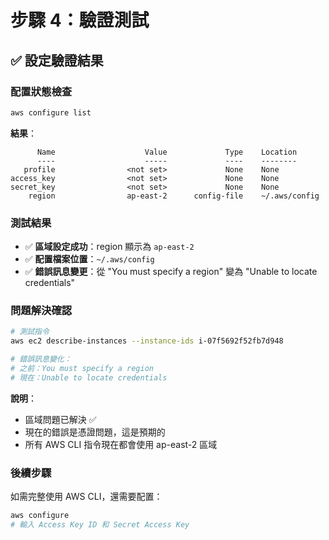# 步驟 4：驗證測試

## ✅ 設定驗證結果

### 配置狀態檢查
```bash
aws configure list
```

**結果**：
```
      Name                    Value             Type    Location
      ----                    -----             ----    --------
   profile                <not set>             None    None
access_key                <not set>             None    None
secret_key                <not set>             None    None
    region                ap-east-2      config-file    ~/.aws/config
```

### 測試結果
- ✅ **區域設定成功**：region 顯示為 `ap-east-2`
- ✅ **配置檔案位置**：`~/.aws/config`
- ✅ **錯誤訊息變更**：從 "You must specify a region" 變為 "Unable to locate credentials"

### 問題解決確認
```bash
# 測試指令
aws ec2 describe-instances --instance-ids i-07f5692f52fb7d948

# 錯誤訊息變化：
# 之前：You must specify a region
# 現在：Unable to locate credentials
```

**說明**：
- 區域問題已解決 ✅
- 現在的錯誤是憑證問題，這是預期的
- 所有 AWS CLI 指令現在都會使用 ap-east-2 區域

### 後續步驟
如需完整使用 AWS CLI，還需要配置：
```bash
aws configure
# 輸入 Access Key ID 和 Secret Access Key
```